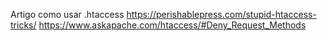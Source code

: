 Artigo como usar .htaccess
https://perishablepress.com/stupid-htaccess-tricks/
https://www.askapache.com/htaccess/#Deny_Request_Methods

